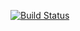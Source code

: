 
[![Build Status](https://travis-ci.org/yuhan96/SpringBoot-Restful-API.svg?branch=master)](https://travis-ci.org/yuhan96/SpringBoot-Restful-API)
